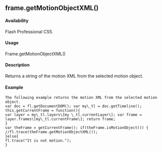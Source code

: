 ## frame.getMotionObjectXML()

#### Availability

Flash Professional CS5.

#### Usage

Frame.getMotionObjectXML()

#### Description

Returns a string of the motion XML from the selected motion object.

#### Example

```
The following example returns the motion XML from the selected motion object.
var doc = fl.getDocumentDOM(); var my\_tl = doc.getTimeline(); this.getCurrentFrame = function(){
var layer = my\_tl.layers\[my \_tl.currentLayer\]; var frame = layer.frames\[my\_tl.currentFrame\]; return frame;
}
var theFrame = getCurrentFrame(); if(theFrame.isMotionObject()) {
//fl.trace(theFrame.getMotionObjectXML());
}else{
fl.trace("It is not motion.");
}

```